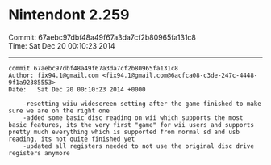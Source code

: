 # Nintendont 2.259
Commit: 67aebc97dbf48a49f67a3da7cf2b80965fa131c8  
Time: Sat Dec 20 00:10:23 2014   

-----

```
commit 67aebc97dbf48a49f67a3da7cf2b80965fa131c8
Author: fix94.1@gmail.com <fix94.1@gmail.com@6acfca08-c3de-247c-4448-9f1a92385553>
Date:   Sat Dec 20 00:10:23 2014 +0000

    -resetting wiiu widescreen setting after the game finished to make sure we are on the right one
    -added some basic disc reading on wii which supports the most basic features, its the very first "game" for wii users and supports pretty much everything which is supported from normal sd and usb reading, its not quite finished yet
    -updated all registers needed to not use the original disc drive registers anymore
```

